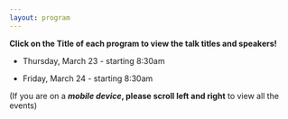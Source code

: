 ```yaml
---
layout: program
---
```


**Click on the Title of each program to view the talk titles and speakers!**

- Thursday, March 23 - starting 8:30am

- Friday, March 24 - starting 8:30am

(If you are on a **_mobile device_, please scroll left and right** to view all the events)

